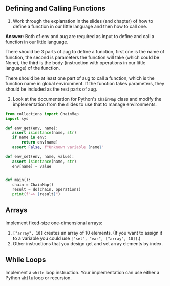 ## Defining and Calling Functions

1.  Work through the explanation in the slides (and chapter)
    of how to define a function in our little language
    and then how to call one.
    
**Answer:**
Both of env and aug are required as input to define and call a function in our little language. 
    
There should be 3 parts of aug to define a function, first one is the name of function, the second is parameters the function will take (which could be None), the third is the body (instruction with operations in our little language) of the function. 
    
There should be at least one part of aug to call a function, which is the function name in global environment. If the function takes parameters, they should be included as the rest parts of aug.
    

2.  Look at the documentation for Python's `ChainMap` class
    and modify the implementation from the slides to use that
    to manage environments.
    
 ```python
from collections import ChainMap
import sys

def env_get(env, name):
    assert isinstance(name, str)
    if name in env:
        return env[name]
    assert False, f"Unknown variable {name}"
    
def env_set(env, name, value):
    assert isinstance(name, str)
    env[name] = value


def main():
    chain = ChainMap()
    result = do(chain, operations)
    print(f"=> {result}")
 ```

## Arrays

Implement fixed-size one-dimensional arrays:

1.  `["array", 10]` creates an array of 10 elements.
    (If you want to assign it to a variable you could use `["set", "var", ["array", 10]]`.)
2.  Other instructions that you design get and set array elements by index.

## While Loops

Implement a `while` loop instruction.
Your implementation can use either a Python `while` loop or recursion.
